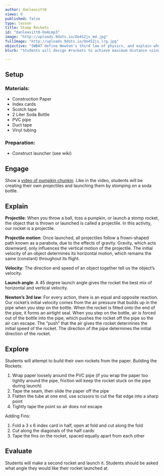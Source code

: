 ```yaml
---
author: danleavitt0
views: 0
published: false
type: lesson
title: Stomp Rockets
id: "danleavitt0-Oo4Lmp3"
image: "http://uploads.9dots.io/Oo4SZjs_md.jpg"
fullImage: "http://uploads.9dots.io/Oo4SZjs_lrg.jpg"
objective: "SWBAT define Newton's third law of physics, and explain why the flight of a projectile is parabolic/"
blurb: "Students will design #rockets to achieve maximum distance using just construction paper, an index card, and some tape."

---
```


## Setup
### Materials:

- Construction Paper
- Index cards
- Scotch tape
- 2 Liter Soda Bottle
- PVC pipe
- Duct tape
- Vinyl tubing

### Preparation:

- Construct launcher (see wiki)

## Engage
Show a [video of pumpkin chunkin](https://www.youtube.com/watch?v=dmSyrGsqmg8). Like in the video, students will be creating their own projectiles and launching them by stomping on a soda bottle.

## Explain
**Projectile**:
When you throw a ball, toss a pumpkin, or launch a stomp rocket, the object that is thrown or launched is called a projectile. In this activity, our rocket is a projectile.

**Projectile motion**:
Once launched, all projectiles follow a frown-shaped path known as a parabola, due to the effects of gravity. Gravity, which acts downward, only influences the vertical motion of the projectile. The initial velocity of an object determines its horizontal motion, which remains the same (constant) throughout its flight.

**Velocity**:
The direction and speed of an object together tell us the object’s velocity. 

**Launch angle**:
A 45 degree launch angle gives the rocket the best mix of horizontal and vertical velocity.

**Newton’s 3rd law**: 
For every action, there is an equal and opposite reaction. Our rocket’s initial velocity comes from the air pressure that builds up in the pipe when you step on the bottle. When the rocket is fitted onto the end of the pipe, it forms an airtight seal. When you step on the bottle, air is forced out of the bottle into the pipe, which pushes the rocket off the pipe so the air can escape. The “push” that the air gives the rocket determines the initial speed of the rocket. The direction of the pipe determines the initial direction of the rocket.

## Explore
Students will attempt to build their own rockets from the paper.
Building the Rockets: 

1. Wrap paper loosely around the PVC pipe (if you wrap the paper too tightly around the pipe, friction will keep the rocket stuck on the pipe during launch)
2. Tape the seam, then slide the paper off the pipe
3. Flatten the tube at one end, use scissors to cut the flat edge into a sharp point
4. Tightly tape the point so air does not escape

Adding Fins:

1. Fold a 3 x 6 index card in half, open at fold and cut along the fold
2. Cut along the diagonals of the half cards
3. Tape the fins on the rocket, spaced equally apart from each other

## Evaluate
Students will make a second rocket and launch it. Students should be asked what angle they would like their rocket launched at.
